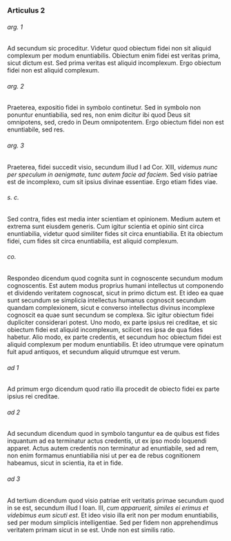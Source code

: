 ### Articulus 2

###### arg. 1
Ad secundum sic proceditur. Videtur quod obiectum fidei non sit aliquid complexum per modum enuntiabilis. Obiectum enim fidei est veritas prima, sicut dictum est. Sed prima veritas est aliquid incomplexum. Ergo obiectum fidei non est aliquid complexum.

###### arg. 2
Praeterea, expositio fidei in symbolo continetur. Sed in symbolo non ponuntur enuntiabilia, sed res, non enim dicitur ibi quod Deus sit omnipotens, sed, credo in Deum omnipotentem. Ergo obiectum fidei non est enuntiabile, sed res.

###### arg. 3
Praeterea, fidei succedit visio, secundum illud I ad Cor. XIII, *videmus nunc per speculum in aenigmate, tunc autem facie ad faciem*. Sed visio patriae est de incomplexo, cum sit ipsius divinae essentiae. Ergo etiam fides viae.

###### s. c.
Sed contra, fides est media inter scientiam et opinionem. Medium autem et extrema sunt eiusdem generis. Cum igitur scientia et opinio sint circa enuntiabilia, videtur quod similiter fides sit circa enuntiabilia. Et ita obiectum fidei, cum fides sit circa enuntiabilia, est aliquid complexum.

###### co.
Respondeo dicendum quod cognita sunt in cognoscente secundum modum cognoscentis. Est autem modus proprius humani intellectus ut componendo et dividendo veritatem cognoscat, sicut in primo dictum est. Et ideo ea quae sunt secundum se simplicia intellectus humanus cognoscit secundum quandam complexionem, sicut e converso intellectus divinus incomplexe cognoscit ea quae sunt secundum se complexa. Sic igitur obiectum fidei dupliciter considerari potest. Uno modo, ex parte ipsius rei creditae, et sic obiectum fidei est aliquid incomplexum, scilicet res ipsa de qua fides habetur. Alio modo, ex parte credentis, et secundum hoc obiectum fidei est aliquid complexum per modum enuntiabilis. Et ideo utrumque vere opinatum fuit apud antiquos, et secundum aliquid utrumque est verum.

###### ad 1
Ad primum ergo dicendum quod ratio illa procedit de obiecto fidei ex parte ipsius rei creditae.

###### ad 2
Ad secundum dicendum quod in symbolo tanguntur ea de quibus est fides inquantum ad ea terminatur actus credentis, ut ex ipso modo loquendi apparet. Actus autem credentis non terminatur ad enuntiabile, sed ad rem, non enim formamus enuntiabilia nisi ut per ea de rebus cognitionem habeamus, sicut in scientia, ita et in fide.

###### ad 3
Ad tertium dicendum quod visio patriae erit veritatis primae secundum quod in se est, secundum illud I Ioan. III, *cum apparuerit, similes ei erimus et videbimus eum sicuti est*. Et ideo visio illa erit non per modum enuntiabilis, sed per modum simplicis intelligentiae. Sed per fidem non apprehendimus veritatem primam sicut in se est. Unde non est similis ratio.


